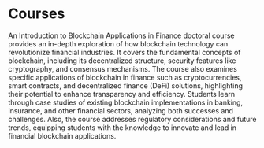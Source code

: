 # Courses

An Introduction to Blockchain Applications in Finance doctoral course provides an in-depth exploration of how blockchain technology can revolutionize financial industries. It covers the fundamental concepts of blockchain, including its decentralized structure, security features like cryptography, and consensus mechanisms. The course also examines specific applications of blockchain in finance such as cryptocurrencies, smart contracts, and decentralized finance (DeFi) solutions, highlighting their potential to enhance transparency and efficiency. Students learn through case studies of existing blockchain implementations in banking, insurance, and other financial sectors, analyzing both successes and challenges. Also, the course addresses regulatory considerations and future trends, equipping students with the knowledge to innovate and lead in financial blockchain applications.
